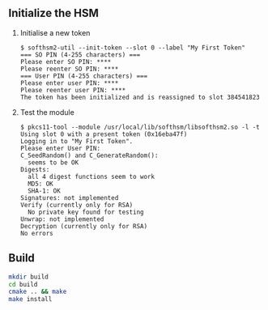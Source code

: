## Initialize the HSM

1.  Initialise a new token

        $ softhsm2-util --init-token --slot 0 --label "My First Token"
        === SO PIN (4-255 characters) ===
        Please enter SO PIN: ****
        Please reenter SO PIN: ****
        === User PIN (4-255 characters) ===
        Please enter user PIN: ****
        Please reenter user PIN: ****
        The token has been initialized and is reassigned to slot 384541823

2.  Test the module

        $ pkcs11-tool --module /usr/local/lib/softhsm/libsofthsm2.so -l -t
        Using slot 0 with a present token (0x16eba47f)
        Logging in to "My First Token".
        Please enter User PIN: 
        C_SeedRandom() and C_GenerateRandom():
          seems to be OK
        Digests:
          all 4 digest functions seem to work
          MD5: OK
          SHA-1: OK
        Signatures: not implemented
        Verify (currently only for RSA)
          No private key found for testing
        Unwrap: not implemented
        Decryption (currently only for RSA)
        No errors

## Build
```bash
mkdir build
cd build
cmake .. && make
make install
```